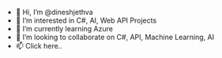 - 👋 Hi, I’m @dineshjethva
- 👀 I’m interested in C#, AI, Web API Projects
- 🌱 I’m currently learning Azure 
- 💞️ I’m looking to collaborate on C#, API, Machine Learning, AI
- 📫 Click here..

<!---
dineshjethva/dineshjethva is a ✨ special ✨ repository because its `README.md` (this file) appears on your GitHub profile.
You can click the Preview link to take a look at your changes.
--->
